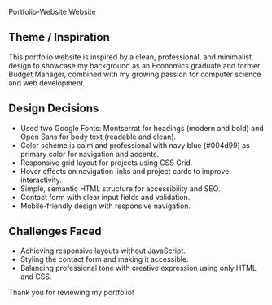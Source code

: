 Portfolio-Website Website

## Theme / Inspiration
This portfolio website is inspired by a clean, professional, and minimalist design to showcase my background as an Economics graduate and former Budget Manager, combined with my growing passion for computer science and web development.

## Design Decisions
- Used two Google Fonts: Montserrat for headings (modern and bold) and Open Sans for body text (readable and clean).
- Color scheme is calm and professional with navy blue (#004d99) as primary color for navigation and accents.
- Responsive grid layout for projects using CSS Grid.
- Hover effects on navigation links and project cards to improve interactivity.
- Simple, semantic HTML structure for accessibility and SEO.
- Contact form with clear input fields and validation.
- Mobile-friendly design with responsive navigation.

## Challenges Faced
- Achieving responsive layouts without JavaScript.
- Styling the contact form and making it accessible.
- Balancing professional tone with creative expression using only HTML and CSS.

Thank you for reviewing my portfolio!
